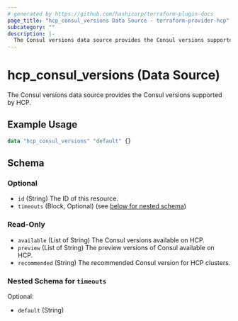 ```yaml
---
# generated by https://github.com/hashicorp/terraform-plugin-docs
page_title: "hcp_consul_versions Data Source - terraform-provider-hcp"
subcategory: ""
description: |-
  The Consul versions data source provides the Consul versions supported by HCP.
---
```


# hcp_consul_versions (Data Source)

The Consul versions data source provides the Consul versions supported by HCP.

## Example Usage

```terraform
data "hcp_consul_versions" "default" {}
```

<!-- schema generated by tfplugindocs -->
## Schema

### Optional

- `id` (String) The ID of this resource.
- `timeouts` (Block, Optional) (see [below for nested schema](#nestedblock--timeouts))

### Read-Only

- `available` (List of String) The Consul versions available on HCP.
- `preview` (List of String) The preview versions of Consul available on HCP.
- `recommended` (String) The recommended Consul version for HCP clusters.

<a id="nestedblock--timeouts"></a>
### Nested Schema for `timeouts`

Optional:

- `default` (String)


